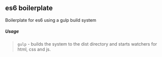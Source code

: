 ## es6 boilerplate
Boilerplate for es6 using a gulp build system
##### Usage
> `gulp` - builds the system to the dist directory and starts watchers for html, css and js.

